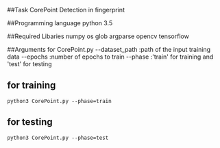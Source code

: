 ##Task
	CorePoint Detection in fingerprint

##Programming language
	python 3.5

##Required Libaries
	numpy
	os
	glob
	argparse
	opencv
	tensorflow 

##Arguments for CorePoint.py
	--dataset_path :path of the input training data
	--epochs :number of epochs to train
	--phase :'train' for training and 'test' for testing


## for training
	python3 CorePoint.py --phase=train 

## for testing 
	python3 CorePoint.py --phase=test	
